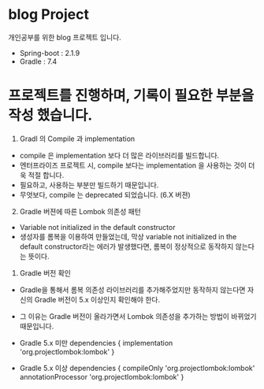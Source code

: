 # blog Project
개인공부를 위한 blog 프로젝트 입니다.

- Spring-boot : 2.1.9
- Gradle : 7.4

# 프로젝트를 진행하며, 기록이 필요한 부분을 작성 했습니다.
1. Gradl 의 Compile 과 implementation
  - compile 은 implementation 보다 더 많은 라이브러리를 빌드합니다.
  - 엔터프라이즈 프로젝트 시, compile 보다는 implementation 을 사용하는 것이 더욱 적절 합니다. 
  - 필요하고, 사용하는 부분만 빌드하기 때문입니다. 
  - 무엇보다, compile 는 deprecated 되었습니다. (6.X 버젼)

2. Gradle 버젼에 따른 Lombok 의존성 패턴
- Variable not initialized in the default constructor
- 생성자를 롬복을 이용하여 만들었는데, 막상 variable not initialized in the default constructor라는 에러가 발생했다면, 롬복이 정상적으로 동작하지 않는다는 뜻이다.

1) Gradle 버전 확인
- Gradle을 통해서 롬복 의존성 라이브러리를 추가해주었지만 동작하지 않는다면 자신의 Gradle 버전이 5.x 이상인지 확인해야 한다.
- 그 이유는 Gradle 버전이 올라가면서 Lombok 의존성을 추가하는 방법이 바뀌었기 때문입니다.

- Gradle 5.x 미만
dependencies {
  implementation 'org.projectlombok:lombok'
}

- Gradle 5.x 이상
dependencies {
  compileOnly 'org.projectlombok:lombok'
  annotationProcessor 'org.projectlombok:lombok'
}
